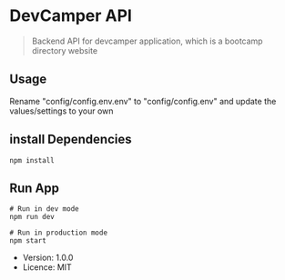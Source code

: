 # DevCamper API

> Backend API for devcamper application,
> which is a bootcamp directory website

## Usage

Rename "config/config.env.env" to "config/config.env" and update the values/settings to your own

## install Dependencies

```
npm install
```

## Run App

```
# Run in dev mode
npm run dev

# Run in production mode
npm start
```

- Version: 1.0.0
- Licence: MIT
